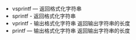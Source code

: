 * vsprintf — 返回格式化字符串
* sprintf - 返回格式化字符串 
* vprintf - 输出格式化字符串 返回输出字符串的长度
* printf — 输出格式化字符串 返回输出字符串的长度